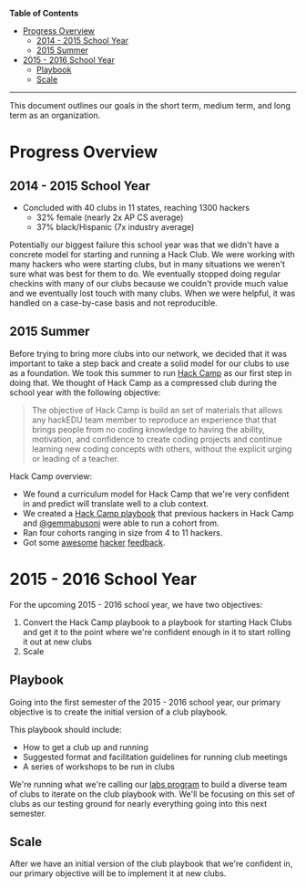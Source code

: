 <!-- markdown-toc start - Don't edit this section. Run M-x markdown-toc-generate-toc again -->
**Table of Contents**

- [Progress Overview](#progress-overview)
    - [2014 - 2015 School Year](#2014---2015-school-year)
    - [2015 Summer](#2015-summer)
- [2015 - 2016 School Year](#2015---2016-school-year)
    - [Playbook](#playbook)
    - [Scale](#scale)

<!-- markdown-toc end -->

-------------------------------------------------------------------------------

This document outlines our goals in the short term, medium term, and long term
as an organization.

# Progress Overview

## 2014 - 2015 School Year

- Concluded with 40 clubs in 11 states, reaching 1300 hackers
  - 32% female (nearly 2x AP CS average)
  - 37% black/Hispanic (7x industry average)

Potentially our biggest failure this school year was that we didn't have a
concrete model for starting and running a Hack Club. We were working with many
hackers who were starting clubs, but in many situations we weren't sure what was
best for them to do. We eventually stopped doing regular checkins with many of
our clubs because we couldn't provide much value and we eventually lost touch
with many clubs. When we were helpful, it was handled on a case-by-case basis
and not reproducible.

## 2015 Summer

Before trying to bring more clubs into our network, we decided that it was
important to take a step back and create a solid model for our clubs to use as a
foundation. We took this summer to run
[Hack Camp](https://github.com/hackedu/hack-camp) as our first step in doing
that. We thought of Hack Camp as a compressed club during the school year with
the following objective:

> The objective of Hack Camp is build an set of materials that allows any
> hackEDU team member to reproduce an experience that that brings people from no
> coding knowledge to having the ability, motivation, and confidence to create
> coding projects and continue learning new coding concepts with others, without
> the explicit urging or leading of a teacher.

Hack Camp overview:

- We found a curriculum model for Hack Camp that we're very confident in and
  predict will translate well to a club context.
- We created a
  [Hack Camp playbook](https://github.com/hackedu/hack-camp/tree/master/cohort_4/playbook)
  that previous hackers in Hack Camp and
  [@gemmabusoni](https://github.com/gemmabusoni) were able to run a cohort from.
- Ran four cohorts ranging in size from 4 to 11 hackers.
- Got some
  [awesome](https://github.com/hackedu/hack-camp/blob/master/cohort_1/feedback/2.md#can-you-tell-us-if-hack-camp-changed-your-mindset-or-the-way-you-thought-about-yourself-or-your-abilities)
  [hacker](https://github.com/hackedu/hack-camp/blob/master/cohort_3/feedback/10.md#can-you-tell-us-if-hack-camp-changed-your-mindset-or-the-way-you-thought-about-yourself-or-your-abilities)
  [feedback](https://github.com/hackedu/hack-camp/blob/master/cohort_3/feedback/09.md#can-you-tell-us-if-hack-camp-changed-your-mindset-or-the-way-you-thought-about-yourself-or-your-abilities).

# 2015 - 2016 School Year

For the upcoming 2015 - 2016 school year, we have two objectives:

1. Convert the Hack Camp playbook to a playbook for starting Hack Clubs and get
   it to the point where we're confident enough in it to start rolling it out at
   new clubs
2. Scale

## Playbook

Going into the first semester of the 2015 - 2016 school year, our primary
objective is to create the initial version of a club playbook.

This playbook should include:

- How to get a club up and running
- Suggested format and facilitation guidelines for running club meetings
- A series of workshops to be run in clubs

We're running what we're calling our
[labs program](https://github.com/hackedu/hackedu/tree/master/meta/labs_program)
to build a diverse team of clubs to iterate on the club playbook with. We'll be
focusing on this set of clubs as our testing ground for nearly everything going
into this next semester.

## Scale

After we have an initial version of the club playbook that we're confident in,
our primary objective will be to implement it at new clubs.

